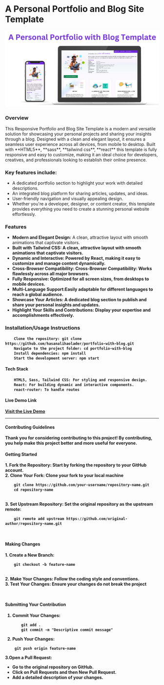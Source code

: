 
<h1>A Personal Portfolio and Blog Site Template</h1>

![alt text](<A personal.png>)

<h3>Overview</h3>
        This Responsive Portfolio and Blog Site Template is a modern and versatile solution for showcasing your personal projects and sharing your insights through a blog. Designed with a clean and elegant     layout, it ensures a seamless user experience across all devices, from mobile to desktop.
        Built with **HTML5**, **sass**, **tailwind css**, **react** this template is fully responsive and easy to customize, making it an ideal choice for developers, creatives, and professionals looking to establish their online presence.
        <br><h3>Key features include:</h3>
        <ul>
            <li>A dedicated portfolio section to highlight your work with detailed descriptions.</li>
            <li>An integrated blog platform for sharing articles, updates, and ideas.</li>
            <li>User-friendly navigation and visually appealing design.</li>
            <li>Whether you're a developer, designer, or content creator, this template provides everything you need to create a stunning personal website effortlessly.</li>
        </ul>


<h3>Features</h3>
    <ul>
        <li><b>Modern and Elegant Design:</b> A clean, attractive layout with smooth animations that captivate visitors.</li>
        <li><b>Built with Tailwind CSS:</h5> A clean, attractive layout with smooth animations that captivate visitors.</li>
        <li><b>Dynamic and Interactive:</h5> Powered by React, making it easy to customize and manage content dynamically.</li>
        <li><b>Cross-Browser Compatibility:</h5> Cross-Browser Compatibility: Works flawlessly across all major browsers.</li>
        <li><b>Fully Responsive:</h5> Optimized for all screen sizes, from desktops to mobile devices.</li>
        <li><b>Multi-Language Support:</h5>Easily adaptable for different languages to reach a global audience.</li>
        <li><b>Showcase Your Articles:</h5> A dedicated blog section to publish and share your personal insights and updates.</li>
        <li><b>Highlight Your Skills and Contributions:</h5> Display your expertise and accomplishments effectively.</li>
    </ul>

<h3>Installation/Usage Instructions</h3>

        Clone the repository: git clone https://github.com/hasanalihaolader/portfolio-with-blog.git
        Navigate to the project folder: cd portfolio-with-blog
        Install dependencies: npm install
        Start the development server: npm start

<h4>Tech Stack</h4>

        HTML5, Sass, Tailwind CSS: For styling and responsive design.
        React: For building dynamic and interactive components.
        react-router: To handle routes

<h4>Live Demo Link</h4>
<a href="https://hasanalihaolader.github.io/portfolio-with-blog">Visit the Live Demo</a>


<hr>
<h4>Contributing Guidelines</h4>
Thank you for considering contributing to this project! By contributing, you help make this project better and more useful for everyone.

<br>
<h4>Getting Started</h4>
1. Fork the Repository: Start by forking the repository to your GitHub account.<br>
2. Clone Your Fork: Clone your fork to your local machine

        git clone https://github.com/your-username/repository-name.git
        cd repository-name

<br>3. Set Upstream Repository: Set the original repository as the upstream remote:

        git remote add upstream https://github.com/original-author/repository-name.git
<br>
<h4>Making Changes</h4>
1. Create a New Branch:

        git checkout -b feature-name

<br>2. Make Your Changes: Follow the coding style and conventions.
<br>3. Test Your Changes: Ensure your changes do not break the project

<br><h4>Submitting Your Contribution</h4>
1. Commit Your Changes:

           git add .
           git commit -m "Descriptive commit message"
2. Push Your Changes:

        git push origin feature-name
3.Open a Pull Request:
<ul>
        <li>Go to the original repository on GitHub.</li>
        <li>Click on Pull Requests and then New Pull Request.</li>
        <li>Add a detailed description of your changes.</li>
</ul>

